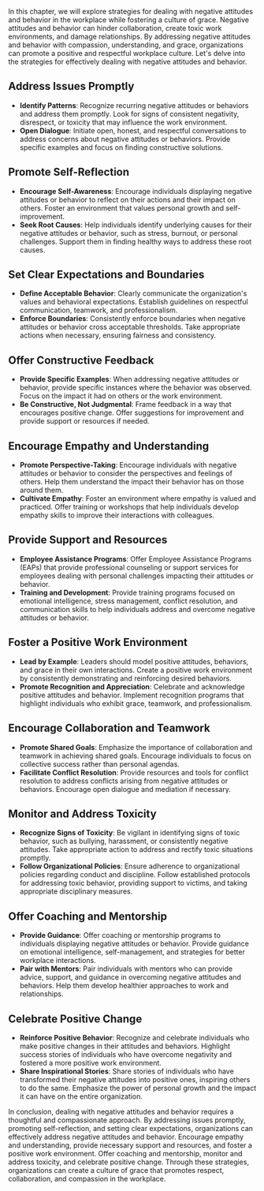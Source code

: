 
In this chapter, we will explore strategies for dealing with negative attitudes and behavior in the workplace while fostering a culture of grace. Negative attitudes and behavior can hinder collaboration, create toxic work environments, and damage relationships. By addressing negative attitudes and behavior with compassion, understanding, and grace, organizations can promote a positive and respectful workplace culture. Let's delve into the strategies for effectively dealing with negative attitudes and behavior.

Address Issues Promptly
-----------------------

* **Identify Patterns**: Recognize recurring negative attitudes or behaviors and address them promptly. Look for signs of consistent negativity, disrespect, or toxicity that may influence the work environment.
* **Open Dialogue**: Initiate open, honest, and respectful conversations to address concerns about negative attitudes or behaviors. Provide specific examples and focus on finding constructive solutions.

Promote Self-Reflection
-----------------------

* **Encourage Self-Awareness**: Encourage individuals displaying negative attitudes or behavior to reflect on their actions and their impact on others. Foster an environment that values personal growth and self-improvement.
* **Seek Root Causes**: Help individuals identify underlying causes for their negative attitudes or behavior, such as stress, burnout, or personal challenges. Support them in finding healthy ways to address these root causes.

Set Clear Expectations and Boundaries
-------------------------------------

* **Define Acceptable Behavior**: Clearly communicate the organization's values and behavioral expectations. Establish guidelines on respectful communication, teamwork, and professionalism.
* **Enforce Boundaries**: Consistently enforce boundaries when negative attitudes or behavior cross acceptable thresholds. Take appropriate actions when necessary, ensuring fairness and consistency.

Offer Constructive Feedback
---------------------------

* **Provide Specific Examples**: When addressing negative attitudes or behavior, provide specific instances where the behavior was observed. Focus on the impact it had on others or the work environment.
* **Be Constructive, Not Judgmental**: Frame feedback in a way that encourages positive change. Offer suggestions for improvement and provide support or resources if needed.

Encourage Empathy and Understanding
-----------------------------------

* **Promote Perspective-Taking**: Encourage individuals with negative attitudes or behavior to consider the perspectives and feelings of others. Help them understand the impact their behavior has on those around them.
* **Cultivate Empathy**: Foster an environment where empathy is valued and practiced. Offer training or workshops that help individuals develop empathy skills to improve their interactions with colleagues.

Provide Support and Resources
-----------------------------

* **Employee Assistance Programs**: Offer Employee Assistance Programs (EAPs) that provide professional counseling or support services for employees dealing with personal challenges impacting their attitudes or behavior.
* **Training and Development**: Provide training programs focused on emotional intelligence, stress management, conflict resolution, and communication skills to help individuals address and overcome negative attitudes or behavior.

Foster a Positive Work Environment
----------------------------------

* **Lead by Example**: Leaders should model positive attitudes, behaviors, and grace in their own interactions. Create a positive work environment by consistently demonstrating and reinforcing desired behaviors.
* **Promote Recognition and Appreciation**: Celebrate and acknowledge positive attitudes and behavior. Implement recognition programs that highlight individuals who exhibit grace, teamwork, and professionalism.

Encourage Collaboration and Teamwork
------------------------------------

* **Promote Shared Goals**: Emphasize the importance of collaboration and teamwork in achieving shared goals. Encourage individuals to focus on collective success rather than personal agendas.
* **Facilitate Conflict Resolution**: Provide resources and tools for conflict resolution to address conflicts arising from negative attitudes or behaviors. Encourage open dialogue and mediation if necessary.

Monitor and Address Toxicity
----------------------------

* **Recognize Signs of Toxicity**: Be vigilant in identifying signs of toxic behavior, such as bullying, harassment, or consistently negative attitudes. Take appropriate action to address and rectify toxic situations promptly.
* **Follow Organizational Policies**: Ensure adherence to organizational policies regarding conduct and discipline. Follow established protocols for addressing toxic behavior, providing support to victims, and taking appropriate disciplinary measures.

Offer Coaching and Mentorship
-----------------------------

* **Provide Guidance**: Offer coaching or mentorship programs to individuals displaying negative attitudes or behavior. Provide guidance on emotional intelligence, self-management, and strategies for better workplace interactions.
* **Pair with Mentors**: Pair individuals with mentors who can provide advice, support, and guidance in overcoming negative attitudes and behaviors. Help them develop healthier approaches to work and relationships.

Celebrate Positive Change
-------------------------

* **Reinforce Positive Behavior**: Recognize and celebrate individuals who make positive changes in their attitudes and behaviors. Highlight success stories of individuals who have overcome negativity and fostered a more positive work environment.
* **Share Inspirational Stories**: Share stories of individuals who have transformed their negative attitudes into positive ones, inspiring others to do the same. Emphasize the power of personal growth and the impact it can have on the entire organization.

In conclusion, dealing with negative attitudes and behavior requires a thoughtful and compassionate approach. By addressing issues promptly, promoting self-reflection, and setting clear expectations, organizations can effectively address negative attitudes and behavior. Encourage empathy and understanding, provide necessary support and resources, and foster a positive work environment. Offer coaching and mentorship, monitor and address toxicity, and celebrate positive change. Through these strategies, organizations can create a culture of grace that promotes respect, collaboration, and compassion in the workplace.
